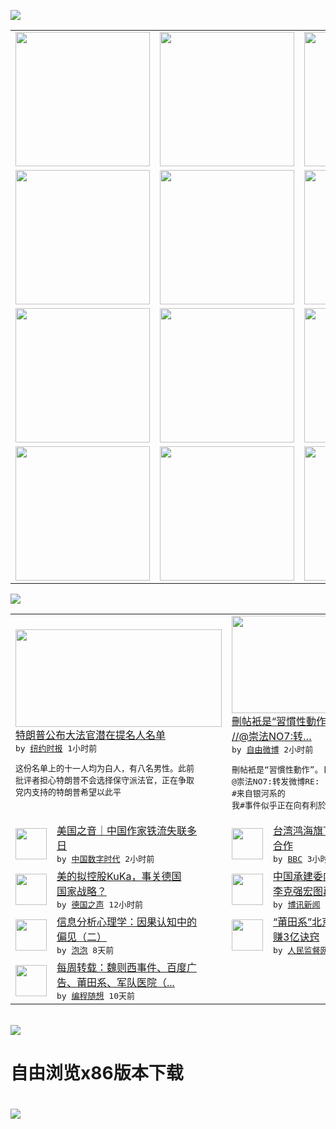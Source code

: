 

<a href="https://github.com/greatfire/z/raw/master/FreeBrowser.apk"><img src="https://raw.githubusercontent.com/greatfire/wiki/master/x/header.png" /></a><table><tr><td width="262" align="center" valign="center"><a href="https://github.com/greatfire/wiki/wiki/nyt" title="纽约时报中文网 国际纵览"><img src="https://raw.githubusercontent.com/greatfire/wiki/master/x/nyt_flag.png" width="215"/></a></td><td width="262" align="center" valign="center"><a href="https://github.com/greatfire/wiki/wiki/dw" title=""><img src="https://raw.githubusercontent.com/greatfire/wiki/master/x/dw_flag.png" width="215"/></a></td><td width="262" align="center" valign="center"><a href="https://github.com/greatfire/wiki/wiki/rmjd" title=""><img src="https://raw.githubusercontent.com/greatfire/wiki/master/x/rmjd_flag.png" width="215"/></a></td></tr><tr><td width="262" align="center" valign="center"><a href="https://github.com/paopaonetizen/website" title="泡泡 - 未经审查的互联网信息"><img src="https://raw.githubusercontent.com/greatfire/wiki/master/x/pp_flag.png" width="215"/></a></td><td width="262" align="center" valign="center"><a href="https://github.com/getlantern/mirror" title="以及自由微博和GreatFire.org官方中文论坛"><img src="https://raw.githubusercontent.com/greatfire/wiki/master/x/lantern_flag.png" width="215"/></a></td><td width="262" align="center" valign="center"><a href="https://github.com/cdtmirrors/m/" title=""><img src="https://raw.githubusercontent.com/greatfire/wiki/master/x/cdt_flag.png" width="215"/></a></td></tr><tr><td width="262" align="center" valign="center"><a href="https://github.com/program-think/blog" title="编程随想的博客"><img src="https://raw.githubusercontent.com/greatfire/wiki/master/x/pt_flag.png" width="215"/></a></td><td width="262" align="center" valign="center"><a href="https://github.com/greatfire/wiki/wiki/bbc" title=""><img src="https://raw.githubusercontent.com/greatfire/wiki/master/x/bbc_flag.png" width="215"/></a></td><td width="262" align="center" valign="center"><a href="https://github.com/freeweibo/s" title="自由微博 - 匿名和不受屏蔽的新浪微博搜索"><img src="https://raw.githubusercontent.com/greatfire/wiki/master/x/fw_flag.png" width="215"/></a></td></tr><tr><td width="262" align="center" valign="center"><a href="https://github.com/greatfire/wiki/wiki/google" title=""><img src="https://raw.githubusercontent.com/greatfire/wiki/master/x/google_flag.png" width="215"/></a></td><td width="262" align="center" valign="center"><a href="https://github.com/bxnews/boxun" title=""><img src="https://raw.githubusercontent.com/greatfire/wiki/master/x/bx_flag.png" width="215"/></a></td><td width="262" align="center" valign="center"><a href="https://github.com/greatfire/wiki/wiki/open-source" title="欢迎访问GreatFire.org开发者项目网站"><img src="https://raw.githubusercontent.com/greatfire/wiki/master/x/open-source_flag.png" width="215"/></a></td></tr></table><img src="https://raw.githubusercontent.com/greatfire/wiki/master/x/newsfeed text.png" /><table cols="4"><tr><td colspan="2" width="380"><a href="https://d7odklm2qes9e.cloudfront.net/usa/20160519/c19fd-trumpcourt/"><img src="https://static01.nyt.com/images/2016/05/19/us/19fd-trumpscotus1/19fd-trumpscotus1-articleLarge.jpg" width="330" height="156"/></a></br><a href="https://d7odklm2qes9e.cloudfront.net/usa/20160519/c19fd-trumpcourt/">特朗普公布大法官潜在提名人名单</a></br><kbd> by <a href="http://m.cn.nytimes.com/">纽约时报</a> 1小时前 </kbd></br><pre>这份名单上的十一人均为白人，有八名男性。此前<br/>批评者担心特朗普不会选择保守派法官，正在争取<br/>党内支持的特朗普希望以此平</pre></td><td colspan="2" width="380"><a href="https://freeweibo.com/weibo/3976826735126678"><img src="http://ww1.sinaimg.cn/large/5937c055jw1f40k4uzu9tj20de0eamz3.jpg" width="330" height="156"/></a></br><a href="https://freeweibo.com/weibo/3976826735126678">刪帖衹是“習慣性動作”。[偷笑][偷笑]<br/>//@崇法NO7:转…</a></br><kbd> by <a href="https://freeweibo.com/">自由微博</a> 2小时前 </kbd></br><pre>刪帖衹是“習慣性動作”。[偷笑][偷笑]//<br/>@崇法NO7:转发微博RE: #来自银河系的<br/>我#事件似乎正在向有利於真</pre></td></tr><tr><td><img src="https://i2.wp.com/chinadigitaltimes.net/chinese/files/2016/05/AEB97CF8-E18D-4D00-B1E5-4CCDA629B0D3_w640_r1_s_cx0_cy11_cw0.jpg?resize=500%2C281" width="50" height="50"/></td><td width="280"><a href="https://chinadigitaltimes.net/chinese/2016/05/%E7%BE%8E%E5%9B%BD%E4%B9%8B%E9%9F%B3%EF%BD%9C%E4%B8%AD%E5%9B%BD%E4%BD%9C%E5%AE%B6%E9%93%81%E6%B5%81%E5%A4%B1%E8%81%94%E5%A4%9A%E6%97%A5/">美国之音｜中国作家铁流失联多<br/>日</a></br><kbd> by <a href="http://chinadigitaltimes.net/chinese/">中国数字时代</a> 2小时前 </kbd></td><td><img src="http://a.files.bbci.co.uk/worldservice/live/assets/images/2016/05/19/160519040154_nokia_mobile_144x81__nocredit.jpg" width="50" height="50"/></td><td width="280"><a href="http://www.bbc.com/zhongwen/simp/china/2016/05/160519_nokia_foxconn_microsoft">台湾鸿海旗下公司与诺基亚签署<br/>合作</a></br><kbd> by <a href="http://www.bbc.co.uk/zhongwen/simp">BBC</a> 3小时前 </kbd></td></tr><tr><td><img src="http://www.dw.com/image/0,,16726559_302,00.jpg" width="50" height="50"/></td><td width="280"><a href="http://dw.com/p/1IqBH?maca=chi-GK-text-greatfire-all-chinese-15625-xml-mrss">美的拟控股KuKa，事关德国<br/>国家战略？</a></br><kbd> by <a href="http://dw.de">德国之声</a> 12小时前 </kbd></td><td><img src="http://www.boxun.com/news/images/2016/05/201605172122intl1.jpg" width="50" height="50"/></td><td width="280"><a href="http://www.boxun.com/news/gb/intl/2016/05/201605172122.shtml">中国承建委内瑞拉高铁项目烂尾<br/>李克强宏图再受挫请看博...</a></br><kbd> by <a href="http://www.boxun.com">博讯新闻</a> 2天前 </kbd></td></tr><tr><td><img src="https://raw.githubusercontent.com/greatfire/wiki/master/x/pp_logo.png" width="50" height="50"/></td><td width="280"><a href="https://pao-pao.net/article/695">信息分析心理学：因果认知中的<br/>偏见（二）</a></br><kbd> by <a href="https://pao-pao.net">泡泡</a> 8天前 </kbd></td><td><img src="http://www.rmjdw.com/uploads/160510/3-1605102102421C.jpg" width="50" height="50"/></td><td width="280"><a href="http://www.rmjdw.com//tebiebaodao/20160510/15526.html">“莆田系”北京德胜门中医院年<br/>赚3亿诀窍 </a></br><kbd> by <a href="http://www.rmjdw.com/">人民监督网</a> 9天前 </kbd></td></tr><tr><td><img src="https://lh5.googleusercontent.com/TrrQPTe4daihdQAkIoubxaVbX2-bwHlx7EBiGuOLDmdqrEupJTJG16xVMEsBxvo6oeZoLuJjBdRoA5VAz-5m_CIS0rHQt4V0cIJMpYYQuRdJgKdH1aFT-XYcmalttQaCr-PxcfYDPes" width="50" height="50"/></td><td width="280"><a href="http://feedproxy.google.com/~r/programthink/~3/lyLSIkQnnrc/weekly-share-101.html">每周转载：魏则西事件、百度广<br/>告、莆田系、军队医院（...</a></br><kbd> by <a href="http://program-think.blogspot.com">编程随想</a> 10天前 </kbd></td></table></br><a href="https://github.com/greatfire/z/raw/master/FreeBrowser.apk"><img src="https://raw.githubusercontent.com/greatfire/wiki/master/x/download app.png" /></a><h1>自由浏览x86版本下载<h1><a href="https://github.com/greatfire/z/raw/master/FreeBrowser-x86.apk"><img src="https://raw.githubusercontent.com/greatfire/images/master/fb86.qr.png" /></a>